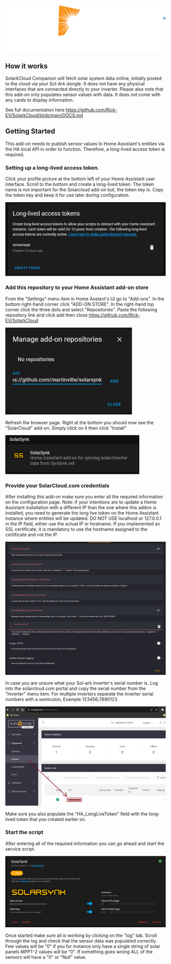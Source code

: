
![](https://github.com/Rick-EV/SolarkCloud/blob/main/logo.png)

## How it works
SolarkCloud Companion will fetch solar system data online, initially posted to the cloud via your Sol-Ark dongle. It does not have any physical interfaces that are connected directly to your inverter. 
Please also note that this add-on only populates sensor values with data. It does not come with any cards to display information.

See full documentation here
https://github.com/Rick-EV/SolarkCloud/blob/main/DOCS.md

## Getting Started

This add-on needs to publish sensor values to Home Assistant's entities via the HA local API in order to function. Therefore, a long-lived access token is required.

### Setting up a long-lived access token.
Click your profile picture at the bottom left of your Home Assistant user interface. Scroll to the bottom and create a long-lived token. The token name is not important for the Solarcloud add-on but, the token key is. Copy the token key and keep it for use later during configuration.

![](https://github.com/Rick-EV/SolarkCloud/blob/main/longlivetoken.png)

### Add this repository to your Home Assistant add-on store
From the "Settings" menu item in Home Asstant's UI go to "Add-ons". In the bottom right-hand corner click "ADD-ON STORE". In the right-hand top corner click the three dots and select "Repositories".
Paste the following repository link and click add then close https://github.com/Rick-EV/SolarkCloud

![](https://github.com/Rick-EV/SolarkCloud/blob/main/addrepo.png)

Refresh the browser page. Right at the bottom you should now see the "SolarCloud" add-on. Simply click on it then click "Install"

![](https://github.com/Rick-EV/SolarkCloud/blob/main/solarsynkaddon.png)


### Provide your SolarCloud.com credentials
After installing this add-on make sure you enter all the required information on the configuration page. Note: if your intentions are to update a Home Assistant installation with a different IP than the one where this addon is installed, you need to generate the long live token on the Home Assistant instance where entities will be updated. 
DO NOT USE localhost or 127.0.0.1 in the IP field, either use the actual IP or hostname. If you implemented an SSL certificate, it is mandatory to use the hostname assigned to the certificate and not the IP. 

![](https://github.com/Rick-EV/SolarkCloud/blob/main/configuration.png)

In case you are unsure what your Sol-ark inverter's serial number is. Log into the solarcloud.com portal and copy the serial number from the "Inverter" menu item.
For multiple inverters separate the inverter serial numbers with a semicolon; Example 123456;7890123

![](https://github.com/Rick-EV/SolarkCloud/blob/main/sunserial.png)

Make sure you also populate the "HA_LongLiveToken" field with the long-lived token that you created earlier on.

### Start the script
After entering all of the required information you can go ahead and start the service script.

![](https://github.com/Rick-EV/SolarkCloud/blob/main/solarsynkstarted.png)

Once started make sure all is working by clicking on the "log" tab. Scroll through the log and check that the sensor data was populated correctly.
Few values will be "0" if you for instance only have a single string of solar panels MPPT-2 values will be "0". If something goes wrong ALL of the sensors will have a "0" or "Null" value. 



